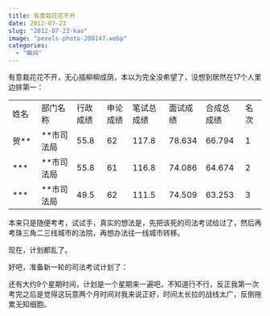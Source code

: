 ```yaml
---
title: 有意栽花花不开
date: 2012-07-23
slug: "2012-07-23-kao"
image: "pexels-photo-208147.webp"
categories:
  - "瞬间"
---
```


有意栽花花不开，无心插柳柳成荫，本以为完全没希望了，没想到居然在17个人里边排第一：

<table border="0" width="634" cellspacing="0" cellpadding="0"><colgroup><col width="58"> <col width="107"> <col span="2" width="58"> <col width="73"> <col width="59"> <col width="73"> <col width="38"></colgroup><tbody><tr><td width="58" height="24">姓名</td><td width="107">部门名称</td><td width="58">行政成绩</td><td width="58">申论成绩</td><td width="73">笔试总成绩</td><td width="59">面试成绩</td><td width="73">合成总成绩</td><td width="38">名次</td></tr><tr><td height="24">贺**</td><td>**市司法局</td><td>55.8</td><td>62</td><td>117.8</td><td>78.634</td><td>66.794</td><td>1</td></tr><tr><td height="24">***</td><td>**市司法局</td><td>55.8</td><td>61</td><td>116.8</td><td>74.086</td><td>64.674</td><td>2</td></tr><tr><td height="24">***</td><td>**市司法局</td><td>49.5</td><td>62</td><td>111.5</td><td>74.509</td><td>63.253</td><td>3</td></tr></tbody></table>

本来只是随便考考，试试手，真实的想法是，先把该死的司法考试给过了，然后再考珠三角二三线城市的法院，再想办法往一线城市转移。

现在，计划都乱了。

好吧，准备新一轮的司法考试计划了：

还有大约9个星期时间，计划是一个星期来一遍吧，不知道行不行，反正我第一次考完之后是觉得这玩意两个月时间对我来说正好，时间太长拉的战线太广，反倒拖累无知细胞。
